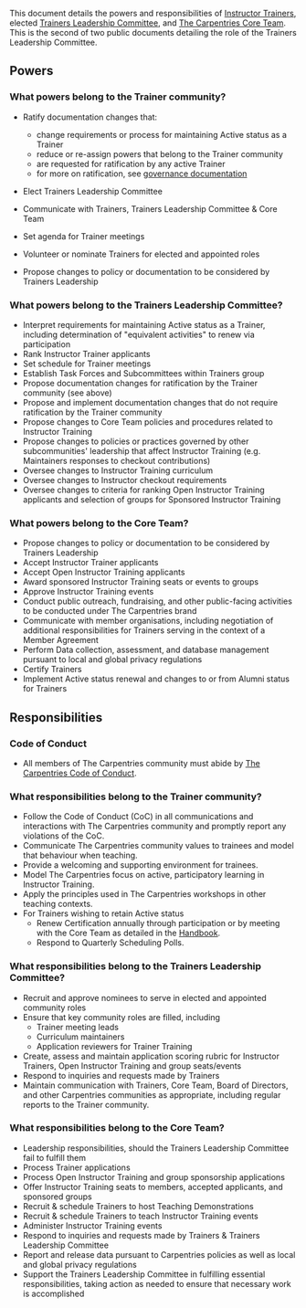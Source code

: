 This document details the powers and responsibilities of [Instructor Trainers](https://docs.carpentries.org/topic_folders/instructor_training/duties_agreement.html), elected [Trainers Leadership Committee](https://github.com/carpentries/trainers/blob/main/governance.md), and [The Carpentries Core Team](https://carpentries.org/team/). This is the second of two public documents detailing the role of the Trainers Leadership Committee.

## Powers

### What powers belong to the Trainer community?
* Ratify documentation changes that:
     * change requirements or process for maintaining Active status as a Trainer
     * reduce or re-assign powers that belong to the Trainer community
     * are requested for ratification by any active Trainer
     * for more on ratification, see [governance documentation](governance.md)
     
* Elect Trainers Leadership Committee
* Communicate with Trainers, Trainers Leadership Committee & Core Team
* Set agenda for Trainer meetings
* Volunteer or nominate Trainers for elected and appointed roles
* Propose changes to policy or documentation to be considered by Trainers Leadership

### What powers belong to the Trainers Leadership Committee?
* Interpret requirements for maintaining Active status as a Trainer, including determination of "equivalent activities" to renew via participation
* Rank Instructor Trainer applicants 
* Set schedule for Trainer meetings
* Establish Task Forces and Subcommittees within Trainers group
* Propose documentation changes for ratification by the Trainer community (see above) 
* Propose and implement documentation changes that do not require ratification by the Trainer community
* Propose changes to Core Team policies and procedures related to Instructor Training
* Propose changes to policies or practices governed by other subcommunities' leadership that affect Instructor Training (e.g. Maintainers responses to checkout contributions)
* Oversee changes to Instructor Training curriculum
* Oversee changes to Instructor checkout requirements
* Oversee changes to criteria for ranking Open Instructor Training applicants and selection of groups for Sponsored Instructor Training


### What powers belong to the Core Team?
* Propose changes to policy or documentation to be considered by Trainers Leadership
* Accept Instructor Trainer applicants
* Accept Open Instructor Training applicants
* Award sponsored Instructor Training seats or events to groups
* Approve Instructor Training events
* Conduct public outreach, fundraising, and other public-facing activities to be conducted under The Carpentries brand 
* Communicate with member organisations, including negotiation of additional responsibilities for Trainers serving in the context of a Member Agreement
* Perform Data collection, assessment, and database management pursuant to local and global privacy regulations
* Certify Trainers
* Implement Active status renewal and changes to or from Alumni status for Trainers

## Responsibilities

### Code of Conduct
* All members of The Carpentries community must abide by [The Carpentries Code of Conduct](https://docs.carpentries.org/topic_folders/policies/code-of-conduct.html).

### What responsibilities belong to the Trainer community?
* Follow the Code of Conduct (CoC) in all communications and interactions with The Carpentries community and promptly report any violations of the CoC.
* Communicate The Carpentries community values to trainees and model that behaviour when teaching.
* Provide a welcoming and supporting environment for trainees.
* Model The Carpentries focus on active, participatory learning in Instructor Training.
* Apply the principles used in The Carpentries workshops in other teaching contexts.
* For Trainers wishing to retain Active status
    * Renew Certification annually through participation or by meeting with the Core Team as detailed in the [Handbook](https://docs.carpentries.org/topic_folders/instructor_training/duties_agreement.html#certification-renewal-process).
    * Respond to Quarterly Scheduling Polls.

### What responsibilities belong to the Trainers Leadership Committee?
* Recruit and approve nominees to serve in elected and appointed community roles
* Ensure that key community roles are filled, including
     * Trainer meeting leads
     * Curriculum maintainers
     * Application reviewers for Trainer Training
* Create, assess and maintain application scoring rubric for Instructor Trainers, Open Instructor Training and group seats/events
* Respond to inquiries and requests made by Trainers
* Maintain communication with Trainers, Core Team, Board of Directors, and other Carpentries communities as appropriate, including regular reports to the Trainer community.


### What responsibilities belong to the Core Team?
* Leadership responsibilities, should the Trainers Leadership Committee fail to fulfill them
* Process Trainer applications
* Process Open Instructor Training and group sponsorship applications
* Offer Instructor Training seats to members, accepted applicants, and sponsored groups
* Recruit & schedule Trainers to host Teaching Demonstrations
* Recruit & schedule Trainers to teach Instructor Training events 
* Administer Instructor Training events
* Respond to inquiries and requests made by Trainers & Trainers Leadership Committee
* Report and release data pursuant to Carpentries policies as well as local and global privacy regulations
* Support the Trainers Leadership Committee in fulfilling essential responsibilities, taking action as needed to ensure that necessary work is accomplished
